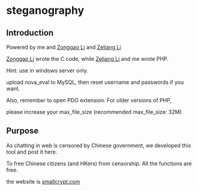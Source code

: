 # steganography

## Introduction

Powered by me and [Zonggao Li](https://github.com/li20034) and [Zeliang Li](https://github.com/LZLawro)

[Zonggao Li](https://github.com/li20034) wrote the C code, while [Zeliang Li](https://github.com/LZLawro) and me wrote PHP.

Hint: use in windows server only. 

upload nova_eval to MySQL, then reset username and passwords if you want.

Also, remember to open PDO extension. For older versions of PHP, 

please increase your max_file_size (recommended max_file_size: 32M)


## Purpose

As chatting in web is censored by Chinese government, we developed this tool and post it here.

To free Chinese citizens (and HKers) from censorship. All the functions are free.

the website is [smallcrypt.com](https://smallcrypt.com)
